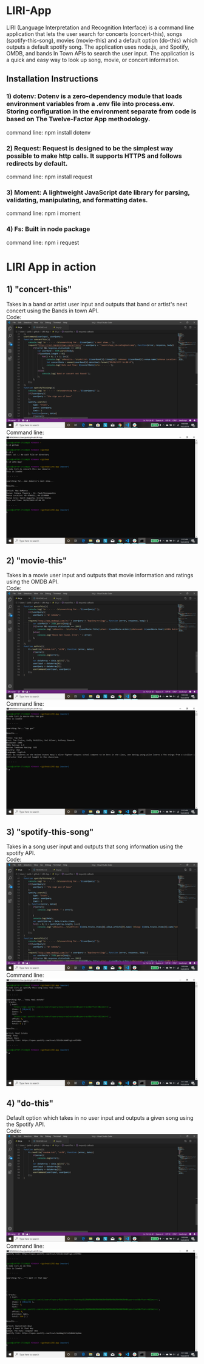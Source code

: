 # LIRI-App
LIRI (Language Interpretation and Recognition Interface) is a command line application that lets the user search 
for concerts (concert-this), songs (spotify-this-song), movies (movie-this) and a default option (do-this) which outputs a default
spotify song. The application uses node.js, and Spotify, OMDB,
and bands In Town APIs to search the user input. The application is a quick and easy way to look up song, movie, or concert information.

## Installation Instructions
### 1) dotenv: Dotenv is a zero-dependency module that loads environment variables from a .env file into process.env. Storing configuration in the environment separate from code is based on The Twelve-Factor App methodology.
command line: npm install dotenv
### 2) Request: Request is designed to be the simplest way possible to make http calls. It supports HTTPS and follows redirects by default.
command line: npm install request
### 3) Moment: A lightweight JavaScript date library for parsing, validating, manipulating, and formatting dates.
command line: npm i moment
### 4) Fs: Built in node package
command line: npm i request

# LIRI App in action
## 1) "concert-this"<br>
Takes in a band or artist user input and outputs that band or artist's next concert using the Bands in town API.<br>
Code: ![alt text](https://github.com/jackb312/LIRI-App/blob/master/images/concert-this.code.png)<br>
Command line: ![alt text](https://github.com/jackb312/LIRI-App/blob/master/images/concert-this.terminal.png)<br>

## 2) "movie-this"
Takes in a movie user input and outputs that movie information and ratings using the OMDB API.<br>
Code: ![alt text](https://github.com/jackb312/LIRI-App/blob/master/images/movie-this.code.png)<br>
Command line: ![alt text](https://github.com/jackb312/LIRI-App/blob/master/images/movie-this.terminal.png)<br>

## 3) "spotify-this-song"
Takes in a song user input and outputs that song information using the spotify API.<br>
Code: ![alt text](https://github.com/jackb312/LIRI-App/blob/master/images/spotify-this-song.code.png)<br>
Command line: ![alt text](https://github.com/jackb312/LIRI-App/blob/master/images/spotify-this-song.terminal.png)<br>

## 4) "do-this"
Default option which takes in no user input and outputs a given song using the Spotify API.<br>
Code: ![alt text](https://github.com/jackb312/LIRI-App/blob/master/images/do-this.code.png)<br>
Command line: ![alt text](https://github.com/jackb312/LIRI-App/blob/master/images/do-this.terminal.png)<br>